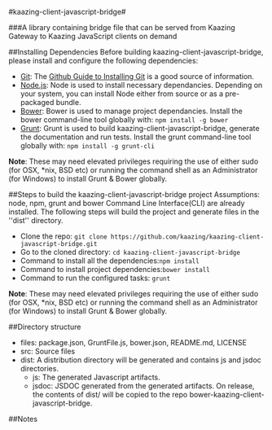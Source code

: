 #kaazing-client-javascript-bridge#

###A library containing bridge file that can be served from Kaazing Gateway to Kaazing JavaScript clients on demand

##Installing Dependencies
Before building kaazing-client-javascript-bridge, please install and configure the following dependencies:

* [Git](http://git-scm.com/): The [Github Guide to Installing Git](https://help.github.com/articles/set-up-git) is a good source of information.
* [Node.js](http://nodejs.org/): Node is used to install necessary dependancies. Depending on your system, you can install Node either from source or as a pre-packaged bundle.
* [Bower](http://bower.io/): Bower is used to manage project dependancies. Install the bower command-line tool globally with:  ```npm install -g bower```
* [Grunt](http://gruntjs.com/): Grunt is used to build kaazing-client-javascript-bridge, generate the documentation and run tests. Install the grunt command-line tool globally with: ```npm install -g grunt-cli```

**Note**: These may need elevated privileges requiring the use of either sudo (for OSX, *nix, BSD etc) or running the command shell as an Administrator (for Windows) to install Grunt & Bower globally.


##Steps to build the kaazing-client-javascript-bridge project
Assumptions: node, npm, grunt and bower Command Line Interface(CLI) are already installed. The following steps will build the project and generate files in the ''dist'' directory.

* Clone the repo: ```git clone https://github.com/kaazing/kaazing-client-javascript-bridge.git```
* Go to the cloned directory: ```cd kaazing-client-javascript-bridge```
* Command to install all the dependencies:```npm install```
* Command to install project dependencies:```bower install```
* Command to run the configured tasks: ```grunt```

**Note**: These may need elevated privileges requiring the use of either sudo (for OSX, *nix, BSD etc) or running the command shell as an Administrator (for Windows) to install Grunt & Bower globally.


##Directory structure
* files: package.json, GruntFile.js, bower.json, README.md, LICENSE
* src: Source files
* dist: A distribution directory will be generated and contains js and jsdoc directories.
    * js: The generated Javascript artifacts.
    * jsdoc: JSDOC generated from the generated artifacts.
  On release, the contents of dist/ will be copied to the repo bower-kaazing-client-javascript-bridge.

##Notes
